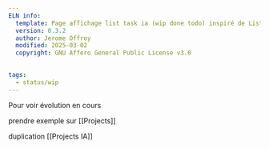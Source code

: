 ```yaml
---
ELN info:
  template: Page affichage list task ia (wip done todo) inspiré de List ELM
  version: 0.3.2
  author: Jerome Offroy
  modified: 2025-03-02
  copyright: GNU Affero General Public License v3.0
  

tags:
  - status/wip
---
```


Pour voir évolution en cours 

prendre exemple sur [[Projects]]


duplication  [[Projects IA]]

